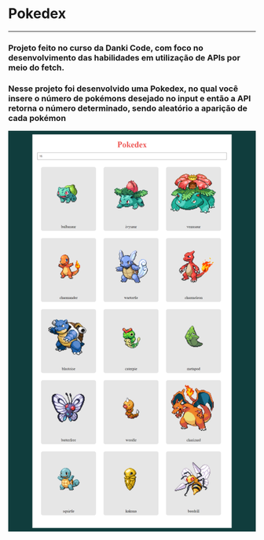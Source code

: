 <h1> Pokedex </h1>
<hr>
<h3> Projeto feito no curso da Danki Code, com foco no desenvolvimento das habilidades em utilização de APIs por meio do fetch. </h3>
<h3> Nesse projeto foi desenvolvido uma Pokedex, no qual você insere o número de pokémons desejado no input e então a API retorna o número determinado, sendo aleatório a aparição de cada pokémon</h3>

<img src="screencapture-127-0-0-1-5500-index-html-2021-08-24-11_28_50.png">
